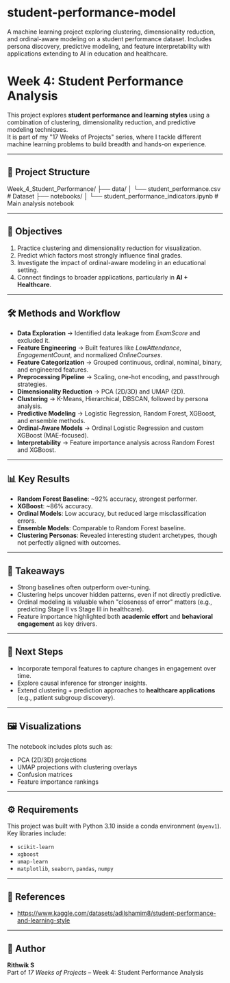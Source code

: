 # student-performance-model
A machine learning project exploring clustering, dimensionality reduction, and ordinal-aware modeling on a student performance dataset. Includes persona discovery, predictive modeling, and feature interpretability with applications extending to AI in education and healthcare.

# Week 4: Student Performance Analysis

This project explores **student performance and learning styles** using a combination of clustering, dimensionality reduction, and predictive modeling techniques.  
It is part of my "17 Weeks of Projects" series, where I tackle different machine learning problems to build breadth and hands-on experience.

---

## 📂 Project Structure
Week_4_Student_Performance/
├── data/
│ └── student_performance.csv # Dataset
├── notebooks/
│ └── student_performance_indicators.ipynb # Main analysis notebook


---

## 🎯 Objectives
1. Practice clustering and dimensionality reduction for visualization.  
2. Predict which factors most strongly influence final grades.  
3. Investigate the impact of ordinal-aware modeling in an educational setting.  
4. Connect findings to broader applications, particularly in **AI + Healthcare**.

---

## 🛠️ Methods and Workflow
- **Data Exploration** → Identified data leakage from *ExamScore* and excluded it.  
- **Feature Engineering** → Built features like *LowAttendance*, *EngagementCount*, and normalized *OnlineCourses*.  
- **Feature Categorization** → Grouped continuous, ordinal, nominal, binary, and engineered features.  
- **Preprocessing Pipeline** → Scaling, one-hot encoding, and passthrough strategies.  
- **Dimensionality Reduction** → PCA (2D/3D) and UMAP (2D).  
- **Clustering** → K-Means, Hierarchical, DBSCAN, followed by persona analysis.  
- **Predictive Modeling** → Logistic Regression, Random Forest, XGBoost, and ensemble methods.  
- **Ordinal-Aware Models** → Ordinal Logistic Regression and custom XGBoost (MAE-focused).  
- **Interpretability** → Feature importance analysis across Random Forest and XGBoost.

---

## 📊 Key Results
- **Random Forest Baseline**: ~92% accuracy, strongest performer.  
- **XGBoost**: ~86% accuracy.  
- **Ordinal Models**: Low accuracy, but reduced large misclassification errors.  
- **Ensemble Models**: Comparable to Random Forest baseline.  
- **Clustering Personas**: Revealed interesting student archetypes, though not perfectly aligned with outcomes.  

---

## 🔑 Takeaways
- Strong baselines often outperform over-tuning.  
- Clustering helps uncover hidden patterns, even if not directly predictive.  
- Ordinal modeling is valuable when "closeness of error" matters (e.g., predicting Stage II vs Stage III in healthcare).  
- Feature importance highlighted both **academic effort** and **behavioral engagement** as key drivers.  

---

## 📌 Next Steps
- Incorporate temporal features to capture changes in engagement over time.  
- Explore causal inference for stronger insights.  
- Extend clustering + prediction approaches to **healthcare applications** (e.g., patient subgroup discovery).  

---

## 🖼️ Visualizations
The notebook includes plots such as:  
- PCA (2D/3D) projections  
- UMAP projections with clustering overlays  
- Confusion matrices  
- Feature importance rankings  

---

## ⚙️ Requirements
This project was built with Python 3.10 inside a conda environment (`myenv1`).  
Key libraries include:  
- `scikit-learn`  
- `xgboost`  
- `umap-learn`  
- `matplotlib`, `seaborn`, `pandas`, `numpy`  

---

## 📑 References
- https://www.kaggle.com/datasets/adilshamim8/student-performance-and-learning-style

---

## 👤 Author
**Rithwik S**  
Part of *17 Weeks of Projects* – Week 4: Student Performance Analysis  

